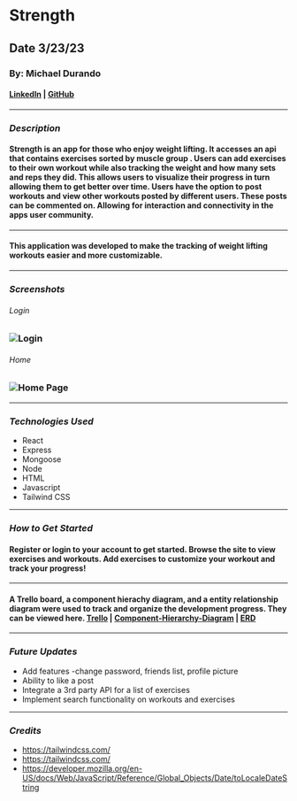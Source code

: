 # Strength

## Date 3/23/23

### By: Michael Durando

#### [LinkedIn](https://www.linkedin.com/in/michael-durando-101050138/) | [GitHub](https://github.com/mjdurando82)

---

### **_Description_**

#### Strength is an app for those who enjoy weight lifting. It accesses an api that contains exercises sorted by muscle group . Users can add exercises to their own workout while also tracking the weight and how many sets and reps they did. This allows users to visualize their progress in turn allowing them to get better over time. Users have the option to post workouts and view other workouts posted by different users. These posts can be commented on. Allowing for interaction and connectivity in the apps user community.

---

#### This application was developed to make the tracking of weight lifting workouts easier and more customizable.

---

### **_Screenshots_**

###### Login

### ![Login](https://cdn.discordapp.com/attachments/1048643961968934924/1092466884366061568/Strength_Login.png)

###### Home

### ![Home Page](https://cdn.discordapp.com/attachments/1048643961968934924/1092466907149504534/Strength_Home.png)

---

### **_Technologies Used_**

- React
- Express
- Mongoose
- Node
- HTML
- Javascript
- Tailwind CSS

---

### **_How to Get Started_**

#### Register or login to your account to get started. Browse the site to view exercises and workouts. Add exercises to customize your workout and track your progress!

---

#### A Trello board, a component hierachy diagram, and a entity relationship diagram were used to track and organize the development progress. They can be viewed here. [Trello](https://trello.com/b/xFWezQPV/gym-time) | [Component-Hierarchy-Diagram](https://lucid.app/lucidchart/a2575bef-75f6-41fe-a6b2-7971713ede85/edit?beaconFlowId=B98CA4E604E9CD8C&invitationId=inv_b502ebb7-5a67-4e8f-895a-31aa922974b2&page=0_0#) | [ERD](https://lucid.app/lucidchart/c49c0674-5528-4a30-a6d8-f9cc0775f349/edit?beaconFlowId=C0DC9B4CBD24064D&invitationId=inv_ac9e32bb-2890-4093-8eea-2c96c7a98411&page=0_0#)

---

### **_Future Updates_**

- Add features -change password, friends list, profile picture
- Ability to like a post
- Integrate a 3rd party API for a list of exercises
- Implement search functionality on workouts and exercises

---

### **_Credits_**

- https://tailwindcss.com/
- https://tailwindcss.com/
- https://developer.mozilla.org/en-US/docs/Web/JavaScript/Reference/Global_Objects/Date/toLocaleDateString

```

```
